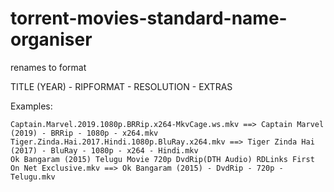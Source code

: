 # torrent-movies-standard-name-organiser

renames to format

TITLE (YEAR) - RIPFORMAT - RESOLUTION - EXTRAS

Examples:
```
Captain.Marvel.2019.1080p.BRRip.x264-MkvCage.ws.mkv ==> Captain Marvel (2019) - BRRip - 1080p - x264.mkv
Tiger.Zinda.Hai.2017.Hindi.1080p.BluRay.x264.mkv ==> Tiger Zinda Hai (2017) - BluRay - 1080p - x264 - Hindi.mkv
Ok Bangaram (2015) Telugu Movie 720p DvdRip(DTH Audio) RDLinks First On Net Exclusive.mkv ==> Ok Bangaram (2015) - DvdRip - 720p - Telugu.mkv
```

